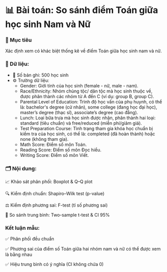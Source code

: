# 📊 Bài toán: So sánh điểm Toán giữa học sinh Nam và Nữ

### 🚀 Mục tiêu

Xác định xem có khác biệt thống kê về điểm Toán giữa học sinh nam và nữ.

### 💾 Dữ liệu:

- 📑 Số bản ghi: 500 học sinh
- ⚙️ Trường dữ liệu:
  - Gender: Giới tính của học sinh (female - nữ, male - nam).
  - Race/Ethnicity: Nhóm chủng tộc/ dân tộc mà học sinh thuộc về, được phân thành các nhóm từ A đến C (ví dụ: group B, group C).
  - Parental Level of Education: Trình độ học vấn của phụ huynh, có thể là: bachelor's degree (cử nhân), some college (đang học đại học), master’s degree (thạc sĩ), associate’s degree (cao đẳng).
  - Lunch: Loại bữa trưa mà học sinh được nhận, phân thành hai loại: standard (tiêu chuẩn) và free/reduced (miễn phí/giảm giá).
  - Test Preparation Course: Tình trạng tham gia khóa học chuẩn bị kiểm tra của học sinh, có thể là: completed (đã hoàn thành) hoặc none (không tham gia).
  - Math Score: Điểm số môn Toán.
  - Reading Score: Điểm số môn Đọc hiểu.
  - Writing Score: Điểm số môn Viết.

### 🗂️ Nội dung:

📈 Khảo sát phân phối: Boxplot & Q–Q plot

🔍 Kiểm định chuẩn: Shapiro–Wilk test (p-value)

⚖️ Kiểm định phương sai: F-test (tỉ số phương sai)

🧮 So sánh trung bình: Two-sample t-test & CI 95%

### Kết luận mẫu:

✅ Phân phối đều chuẩn 

✅ Phương sai của điểm số Toán giữa hai nhóm nam và nữ có thể được xem là bằng nhau

✅ Hiệu trung bình có ý nghĩa (CI không chứa 0)


